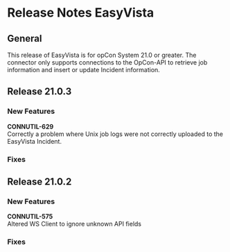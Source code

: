 # Release Notes EasyVista

## General

This release of EasyVista is for opCon System 21.0 or greater. The connector only supports connections to the OpCon-API to retrieve job information and insert or update Incident information. 

## Release 21.0.3

### New Features

**CONNUTIL-629**    
                    Correctly a problem where Unix job logs were not correctly uploaded to the EasyVista Incident.

### Fixes


## Release 21.0.2

### New Features

**CONNUTIL-575**    
                    Altered WS Client to ignore unknown API fields

### Fixes





